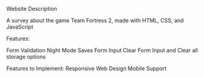 Website Description

A survey about the game Team Fortress 2, made with HTML, CSS, and JavaScript

Features:

Form Validation 
Night Mode
Saves Form Input
Clear Form Input and Clear all storage options

Features to Implement:
Responsive Web Design
Mobile Support
